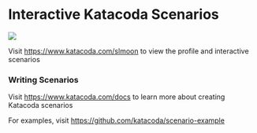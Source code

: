 # Interactive Katacoda Scenarios

[![](http://shields.katacoda.com/katacoda/slmoon/count.svg)](https://www.katacoda.com/slmoon "Get your profile on Katacoda.com")

Visit https://www.katacoda.com/slmoon to view the profile and interactive scenarios

### Writing Scenarios
Visit https://www.katacoda.com/docs to learn more about creating Katacoda scenarios

For examples, visit https://github.com/katacoda/scenario-example
